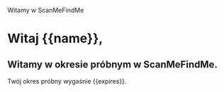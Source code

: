 Witamy w ScanMeFindMe

<h1>Witaj {{name}},</h1>
<h2> Witamy w okresie próbnym w ScanMeFindMe.</h2>
<p> Twój okres próbny wygaśnie {{expires}}.</p>
